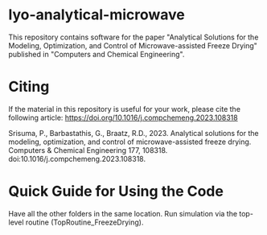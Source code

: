 # lyo-analytical-microwave
This repository contains software for the paper "Analytical Solutions for the Modeling, Optimization, and Control of Microwave-assisted Freeze Drying" published in "Computers and Chemical Engineering".


# Citing
If the material in this repository is useful for your work, please cite the following article:
https://doi.org/10.1016/j.compchemeng.2023.108318

Srisuma, P., Barbastathis, G., Braatz, R.D., 2023. Analytical solutions for the modeling, optimization, and control of microwave-assisted freeze drying. Computers & Chemical Engineering 177, 108318. doi:10.1016/j.compchemeng.2023.108318.


# Quick Guide for Using the Code
Have all the other folders in the same location. Run simulation via the top-level routine (TopRoutine_FreezeDrying).
